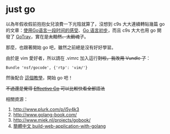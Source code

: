 just go
======

以為年假收假前抱抱女兒浪費一下光陰就算了，沒想到 c9s 大大連續轉貼幾篇 go 的文章：[使用Go语言一段时间的感受](http://www.kunli.info/2012/03/03/golang-feeling/)、[Go 语言初步](http://blog.codingnow.com/2010/11/go_prime.html)，而且 c9s 大大也用 go 開發了 [GoTray](http://gotray.extremedev.org/)，實在是<del>太黯然、太銷魂了</del>。

那麼，也跟著開始 go 吧，雖然之前總是沒有好好學習。

由於是 vim 愛好者，所以請在 .vimrc 加入這行<del>對啦，我改用 Vundle 了</del>：

`Bundle 'nsf/gocode', {'rtp': 'vim/'}`

然後配合 [這個教學](http://tour.golang.org/#1)，開始 go 吧！

<del>不過還是覺得 [Effective Go](http://golang.org/doc/effective_go.html) 可以比較快看全部語法</del>

相關資源：

1. http://www.plurk.com/p/i5y4k3
2. http://www.golang-book.com/
3. http://www.miek.nl/projects/gobook/
4. [簡體中文 build-web-application-with-golang](https://github.com/astaxie/build-web-application-with-golang/blob/master/preface.md)
